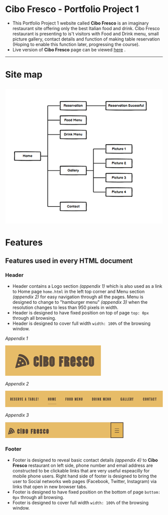 # **Cibo Fresco - Portfolio Project 1**

- This Portfolio Project 1 website called **Cibo Fresco** is an imaginary restaurant site offering only the best Italian food and drink. Cibo Fresco restaurant is presenting to is't visitors with Food and Drink menu, small picture gallery, contact details and function of making table reservation (Hoping to enable this function later, progressing the course).
- Live version of **Cibo Fresco** page can be viewed [here](https://tomik-z-cech.github.io/PP1-Cibo-Fresco/) .
---
# **Site map**
![Site Map](/docs/site-map.png)
---

# **Features**

## **Features used in every HTML document**

### **Header**
- Header contains a Logo section *(appendix 1)* which is also used as a link to Home page `home.html` in the left top corner and Menu section *(appendix 2)* for easy navigation through all the pages. Menu is designed to change to "hamburger menu" *(appendix 3)* when the resolution changes to less than 950 pixels in width.
- Header is designed to have fixed position on top of page `top: 0px` through all browsing.
- Header is designed to cover full width `width: 100%` of the browsing window.

*Appendix 1*

![Logo](/docs/appendix1.png)

*Appendix 2*

![Menu](/docs/appendix2.png)

*Appendix 3*

![Hamburger Menu](/docs/appendix3.png)

### **Footer**
- Footer is designed to reveal basic contact details *(appendix 4)* to **Cibo Fresco** restaurant on left side, phone number and email address are constructed to be clickable links that are very useful espeacilly for mobile phone users. Right hand side of footer is designed to bring the user to Social networks web pages (Facebook, Twitter, Instagram) via links that open in new browser tabs.
- Footer is designed to have fixed position on the bottom of page `bottom: 0px` through all browsing.
- Footer is designed to cover full width `width: 100%` of the browsing window.
